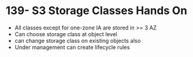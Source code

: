 # 139- S3 Storage Classes Hands On
- All classes except for one-zone IA are stored in >= 3 AZ
- Can choose storage class at object level
- can change storage class on existing objects also
- Under management can create lifecycle rules